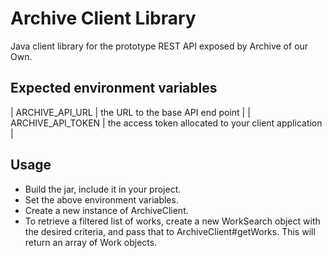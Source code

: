 Archive Client Library
======================

Java client library for the prototype REST API exposed by Archive of our Own.

Expected environment variables
------------------------------

| ARCHIVE_API_URL   | the URL to the base API end point |
| ARCHIVE_API_TOKEN | the access token allocated to your client application |

Usage
-----

* Build the jar, include it in your project.
* Set the above environment variables.
* Create a new instance of ArchiveClient.
* To retrieve a filtered list of works, create a new WorkSearch object with the desired criteria, and 
pass that to ArchiveClient#getWorks. This will return an array of Work objects.
